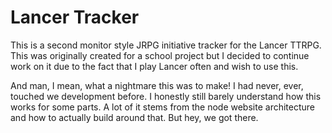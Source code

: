 # Lancer Tracker
This is a second monitor style JRPG initiative tracker for the Lancer TTRPG. This was originally created for a school project but I decided to continue work on it due to the fact that I play Lancer often and wish to use this.

And man, I mean, what a nightmare this was to make! I had never, ever, touched we development before. I honestly still barely understand how this works for some parts. A lot of it stems from the node website architecture and how to actually build around that. But hey, we got there.
